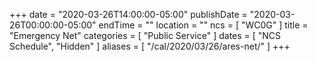 +++
date = "2020-03-26T14:00:00-05:00"
publishDate = "2020-03-26T00:00:00-05:00"
endTime = ""
location = ""
ncs = [ "WC0G" ]
title = "Emergency Net"
categories = [ "Public Service" ]
dates = [ "NCS Schedule", "Hidden" ]
aliases = [ "/cal/2020/03/26/ares-net/" ]
+++
